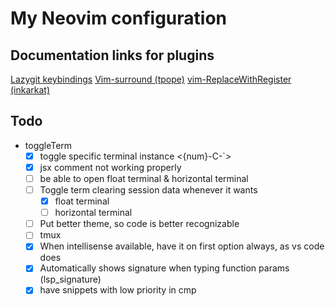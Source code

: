 # My Neovim configuration

## Documentation links for plugins

[Lazygit keybindings](https://github.com/jesseduffield/lazygit/blob/master/docs/keybindings/Keybindings_en.md)
[Vim-surround (tpope)](https://github.com/tpope/vim-surround)
[vim-ReplaceWithRegister (inkarkat)](https://github.com/inkarkat/vim-ReplaceWithRegister)

## Todo

- toggleTerm
  - [x] toggle specific terminal instance <{num}-C-`>
  - [x] jsx comment not working properly
  - [ ] be able to open float terminal & horizontal terminal
  - [ ] Toggle term clearing session data whenever it wants
    - [x] float terminal
    - [ ] horizontal terminal
  - [ ] Put better theme, so code is better recognizable
  - [ ] tmux
  - [x] When intellisense available, have it on first option always, as vs code does
  - [x] Automatically shows signature when typing function params (lsp_signature)
  - [x] have snippets with low priority in cmp
